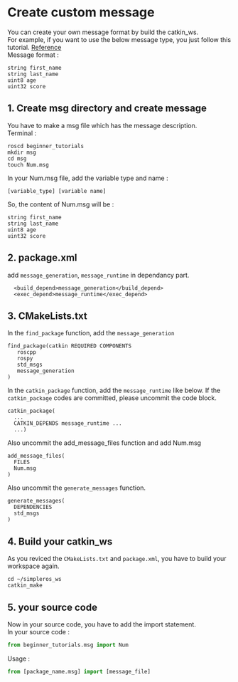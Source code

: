 # Create custom message
You can create your own message format by build the catkin_ws.\
For example, if you want to use the below message type, you just follow this tutorial. [Reference](http://wiki.ros.org/ROS/Tutorials/CreatingMsgAndSrv)\
Message format :
```
string first_name
string last_name
uint8 age
uint32 score
```
## 1. Create msg directory and create message
You have to make a msg file which has the message description.\
Terminal :
```
roscd beginner_tutorials
mkdir msg
cd msg
touch Num.msg
```
In your Num.msg file, add the variable type and name :
```
[variable_type] [variable name]
```
So, the content of Num.msg will be :
```
string first_name
string last_name
uint8 age
uint32 score
```

## 2. package.xml
add `message_generation`, `message_runtime` in dependancy part.
```
  <build_depend>message_generation</build_depend>
  <exec_depend>message_runtime</exec_depend>
```

## 3. CMakeLists.txt
In the `find_package` function, add the `message_generation`
```
find_package(catkin REQUIRED COMPONENTS
   roscpp
   rospy
   std_msgs
   message_generation
)
```
In the `catkin_package` function, add the `message_runtime` like below. If the `catkin_package` codes are committed, please uncommit the code block.

```
catkin_package(
  ...
  CATKIN_DEPENDS message_runtime ...
  ...)
```
Also uncommit the add_message_files function and add Num.msg 
```
add_message_files(
  FILES
  Num.msg
)
```
Also uncommit the `generate_messages` function. 
```
generate_messages(
  DEPENDENCIES
  std_msgs
)
```
## 4. Build your catkin_ws
As you reviced the `CMakeLists.txt` and `package.xml`, you have to build your workspace again.
```
cd ~/simpleros_ws
catkin_make
```

## 5. your source code
Now in your source code, you have to add the import statement.\
In your source code :
```python
from beginner_tutorials.msg import Num  
```
Usage :
```python
from [package_name.msg] import [message_file]
```


